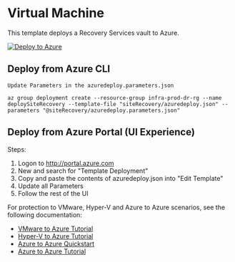 # Virtual Machine

This template deploys a Recovery Services vault to Azure. 

[![Deploy to Azure](http://azuredeploy.net/deploybutton.png)](https://portal.azure.com/#create/Microsoft.Template/uri/https%3A%2F%2Fraw.githubusercontent.com%2FCloudDirect%2FARMLab%2Fmaster%2Ftemplates%2FsiteRecovery%2Fazuredeploy.json)


## Deploy from Azure CLI

	Update Parameters in the azuredeploy.parameters.json
	
	az group deployment create --resource-group infra-prod-dr-rg --name deploySiteRecovery --template-file "siteRecovery/azuredeploy.json" --parameters "@siteRecovery/azuredeploy.parameters.json"


## Deploy from Azure Portal (UI Experience)

Steps:
1.  Logon to http://portal.azure.com
2.  New and search for "Template Deployment"
3.  Copy and paste the contents of azuredeploy.json into "Edit Template"
4.  Update all Parameters
5.  Follow the rest of the UI

For protection to VMware, Hyper-V and Azure to Azure scenarios, see the following documentation:
- [VMware to Azure Tutorial](https://docs.microsoft.com/en-us/azure/site-recovery/tutorial-prepare-azure)
- [Hyper-V to Azure Tutorial](https://docs.microsoft.com/en-us/azure/site-recovery/tutorial-prepare-azure)
- [Azure to Azure Quickstart](https://docs.microsoft.com/en-us/azure/site-recovery/azure-to-azure-quickstart)
- [Azure to Azure Tutorial](https://docs.microsoft.com/en-us/azure/site-recovery/azure-to-azure-tutorial-enable-replication)
